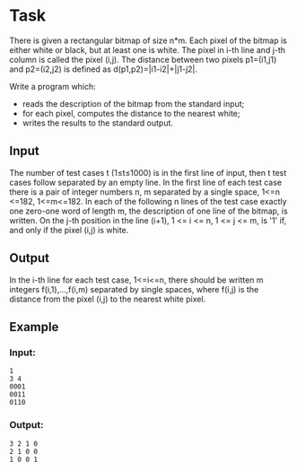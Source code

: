 # Task

There is given a rectangular bitmap of size n\*m. Each pixel of the bitmap is
either white or black, but at least one is white. The pixel in i-th line and
j-th column is called the pixel (i,j). The distance between two pixels
p1=(i1,j1) and p2=(i2,j2) is defined as d(p1,p2)=|i1-i2|+|j1-j2|.


Write a program which:
- reads the description of the bitmap from the standard input;
- for each pixel, computes the distance to the nearest white;
- writes the results to the standard output.
 

## Input

The number of test cases t (1≤t≤1000) is in the first line of input, then t test
cases follow separated by an empty line. In the first line of each test case
there is a pair of integer numbers n, m separated by a single space, 1<=n <=182,
1<=m<=182. In each of the following n lines of the test case exactly one
zero-one word of length m, the description of one line of the bitmap, is
written. On the j-th position in the line (i+1), 1 <= i <= n, 1 <= j <= m, is
'1' if, and only if the pixel (i,j) is white.


## Output

In the i-th line for each test case, 1<=i<=n, there should be written m integers
f(i,1),...,f(i,m) separated by single spaces, where f(i,j) is the distance from
the pixel (i,j) to the nearest white pixel.


## Example

### Input:
```
1
3 4
0001
0011
0110

```


### Output:
```
3 2 1 0
2 1 0 0
1 0 0 1

```